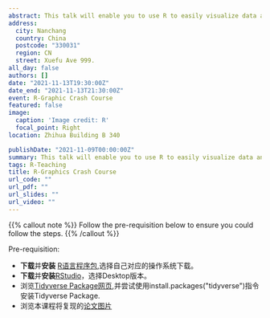 ```yaml
---
abstract: This talk will enable you to use R to easily visualize data and create publish-standards plot. All the codes and example are free to download and welcome to revise. We will cover ggplot and its derivative packages in this 2 hr long talk, and it will give you a intuitive knowledge of ploting.
address:
  city: Nanchang
  country: China
  postcode: "330031"
  region: CN
  street: Xuefu Ave 999.
all_day: false
authors: []
date: "2021-11-13T19:30:00Z"
date_end: "2021-11-13T21:30:00Z"
event: R-Graphic Crash Course
featured: false
image:
  caption: 'Image credit: R'
  focal_point: Right
location: Zhihua Building B 340

publishDate: "2021-11-09T00:00:00Z"
summary: This talk will enable you to use R to easily visualize data and create publish-standards plot.
tags: R-Teaching
title: R-Graphics Crash Course
url_code: ""
url_pdf: ""
url_slides: ""
url_video: ""
---
```


{{% callout note %}}
Follow the pre-requisition below to ensure you could follow the steps.
{{% /callout %}}

Pre-requisition:

- **下载**并**安装** [R语言程序包](https://mirrors.tongji.edu.cn/CRAN/),选择自己对应的操作系统下载。
- **下载**并**安装**[RStudio](https://www.rstudio.com/products/rstudio/)，选择Desktop版本。
- 浏览[Tidyverse Package网页](https://www.tidyverse.org/),并尝试使用install.packages("tidyverse")指令安装Tidyverse Package.
- 浏览本课程将复现的[论文图片](https://doi.org/10.1016/j.resconrec.2021.105775)

